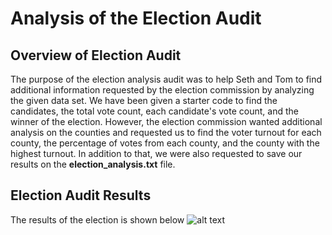 # Analysis of the Election Audit

## Overview of Election Audit
The purpose of the election analysis audit was to help Seth and Tom to find additional information requested by the election commission by analyzing the given data set. We have been given a starter code to find the candidates, the total vote count, each candidate's vote count, and the winner of the election. However, the election commission wanted additional analysis on the counties and requested us to find the voter turnout for each county, the percentage of votes from each county, and the county with the highest turnout. In addition to that, we were also requested to save our results on the **election_analysis.txt** file. 

## Election Audit Results
The results of the election is shown below
![alt text](https://github.com/lucasanuge/election-analysis/blob/main/Election_analysis_results.png?)
